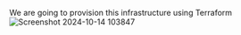 We are going to provision this infrastructure using Terraform
 ![Screenshot 2024-10-14 103847](https://github.com/user-attachments/assets/1d98c593-3bef-4330-9afc-d570d188b28b)
